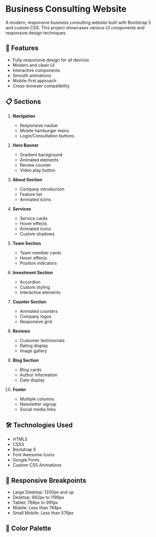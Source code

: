 # Business Consulting Website

A modern, responsive business consulting website built with Bootstrap 5 and custom CSS. This project showcases various UI components and responsive design techniques.

## 🚀 Features

- Fully responsive design for all devices
- Modern and clean UI
- Interactive components
- Smooth animations
- Mobile-first approach
- Cross-browser compatibility

## 📋 Sections

1. **Navigation**
   - Responsive navbar
   - Mobile hamburger menu
   - Login/Consultation buttons

2. **Hero Banner**
   - Gradient background
   - Animated elements
   - Review counter
   - Video play button

3. **About Section**
   - Company introduction
   - Feature list
   - Animated icons

4. **Services**
   - Service cards
   - Hover effects
   - Animated icons
   - Custom shadows

5. **Team Section**
   - Team member cards
   - Hover effects
   - Position indicators

6. **Investment Section**
   - Accordion
   - Custom styling
   - Interactive elements

7. **Counter Section**
   - Animated counters
   - Company logos
   - Responsive grid

8. **Reviews**
   - Customer testimonials
   - Rating display
   - Image gallery

9. **Blog Section**
   - Blog cards
   - Author information
   - Date display

10. **Footer**
    - Multiple columns
    - Newsletter signup
    - Social media links

## 🛠️ Technologies Used

- HTML5
- CSS3
- Bootstrap 5
- Font Awesome Icons
- Google Fonts
- Custom CSS Animations

## 📱 Responsive Breakpoints

- Large Desktop: 1200px and up
- Desktop: 992px to 1199px
- Tablet: 768px to 991px
- Mobile: Less than 768px
- Small Mobile: Less than 576px

## 🎨 Color Palette 